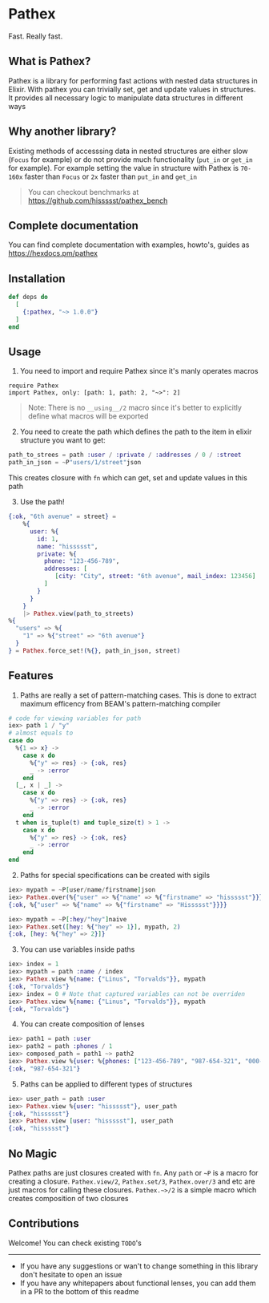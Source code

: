 # Pathex

Fast. Really fast.

## What is Pathex?

Pathex is a library for performing fast actions with nested data structures in Elixir.
With pathex you can trivially set, get and update values in structures.
It provides all necessary logic to manipulate data structures in different ways

## Why another library?

Existing methods of accesssing data in nested structures are either slow (`Focus` for example)
or do not provide much functionality (`put_in` or `get_in` for example).
For example setting the value in structure with Pathex is `70-160x` faster than `Focus` or `2x` faster than `put_in` and `get_in`

> You can checkout benchmarks at https://github.com/hissssst/pathex_bench

## Complete documentation

You can find complete documentation with examples, howto's, guides as https://hexdocs.pm/pathex

## Installation

```elixir
def deps do
  [
    {:pathex, "~> 1.0.0"}
  ]
end
```

## Usage

1. You need to import and require Pathex since it's manly operates macros
```
require Pathex
import Pathex, only: [path: 1, path: 2, "~>": 2]
```

> Note:
> There is no `__using__/2` macro since it's better to explicitly define what macros will be exported

2. You need to create the path which defines the path to the item in elixir structure you want to get:
```elixir
path_to_strees = path :user / :private / :addresses / 0 / :street
path_in_json = ~P"users/1/street"json
```
This creates closure with `fn` which can get, set and update values in this path

3. Use the path!
```elixir
{:ok, "6th avenue" = street} =
    %{
      user: %{
        id: 1,
        name: "hissssst",
        private: %{
          phone: "123-456-789",
          addresses: [
             [city: "City", street: "6th avenue", mail_index: 123456]
          ]
        }
      }
    }
    |> Pathex.view(path_to_streets)
%{
  "users" => %{
    "1" => %{"street" => "6th avenue"}
  }
} = Pathex.force_set!(%{}, path_in_json, street)
```

## Features

1. Paths are really a set of pattern-matching cases. This is done to extract maximum efficency from BEAM's pattern-matching compiler
```elixir
# code for viewing variables for path
iex> path 1 / "y"
# almost equals to
case do
  %{1 => x} ->
    case x do
      %{"y" => res} -> {:ok, res}
      _ -> :error
    end
  [_, x | _] ->
    case x do
      %{"y" => res} -> {:ok, res}
      _ -> :error
    end
  t when is_tuple(t) and tuple_size(t) > 1 ->
    case x do
      %{"y" => res} -> {:ok, res}
      _ -> :error
    end
end
```
2. Paths for special specifications can be created with sigils
```elixir
iex> mypath = ~P[user/name/firstname]json
iex> Pathex.over(%{"user" => %{"name" => %{"firstname" => "hissssst"}}}, mypath, &String.capitalize/1)
{:ok, %{"user" => %{"name" => %{"firstname" => "Hissssst"}}}}
```
```elixir
iex> mypath = ~P[:hey/"hey"]naive
iex> Pathex.set([hey: %{"hey" => 1}], mypath, 2)
{:ok, [hey: %{"hey" => 2}]}
```
3. You can use variables inside paths
```elixir
iex> index = 1
iex> mypath = path :name / index
iex> Pathex.view %{name: {"Linus", "Torvalds"}}, mypath
{:ok, "Torvalds"}
iex> index = 0 # Note that captured variables can not be overriden
iex> Pathex.view %{name: {"Linus", "Torvalds"}}, mypath
{:ok, "Torvalds"}
```
4. You can create composition of lenses
```elixir
iex> path1 = path :user
iex> path2 = path :phones / 1
iex> composed_path = path1 ~> path2
iex> Pathex.view %{user: %{phones: ["123-456-789", "987-654-321", "000-111-222"]}}, composed_path
{:ok, "987-654-321"}
```
5. Paths can be applied to different types of structures
```elixir
iex> user_path = path :user
iex> Pathex.view %{user: "hissssst"}, user_path
{:ok, "hissssst"}
iex> Pathex.view [user: "hissssst"], user_path
{:ok, "hissssst"}
```

## No Magic

Pathex paths are just closures created with `fn`.
Any `path` or `~P` is a macro for creating a closure.
`Pathex.view/2`, `Pathex.set/3`, `Pathex.over/3` and etc are just macros for calling these closures.
`Pathex.~>/2` is a simple macro which creates composition of two closures

## Contributions

Welcome! You can check existing `TODO`'s

---

* If you have any suggestions or wan't to change something in this library don't hesitate to open an issue
* If you have any whitepapers about functional lenses, you can add them in a PR to the bottom of this readme

